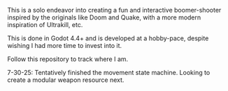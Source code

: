 This is a solo endeavor into creating a fun and interactive boomer-shooter inspired by the originals like Doom and Quake, with a more modern inspiration of Ultrakill, etc.

This is done in Godot 4.4+ and is developed at a hobby-pace, despite wishing I had more time to invest into it.

Follow this repository to track where I am.

7-30-25:
Tentatively finished the movement state machine.
Looking to create a modular weapon resource next.
